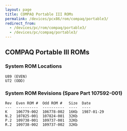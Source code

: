 ```yaml
---
layout: page
title: COMPAQ Portable III ROMs
permalink: /devices/pcx86/rom/compaq/portable3/
redirect_from:
  - /devices/pc/rom/compaq/portable3/
  - /devices/pc/compaq/portable3/
---
```


COMPAQ Portable III ROMs
---

### System ROM Locations

	U89 (EVEN)
	U72 (ODD)

### System ROM Revisions (Spare Part 107592-001)

	Rev  Even ROM #  Odd ROM #   Size  Date
	---  ----------  ----------  ----  ----
	K    106779-002  106778-002  16Kb  1987-01-29
	N.2  107825-001  107824-001  32Kb
	P.2  109738-001  109737-001  32Kb
	R.2  109738-002  109737-002  32Kb

